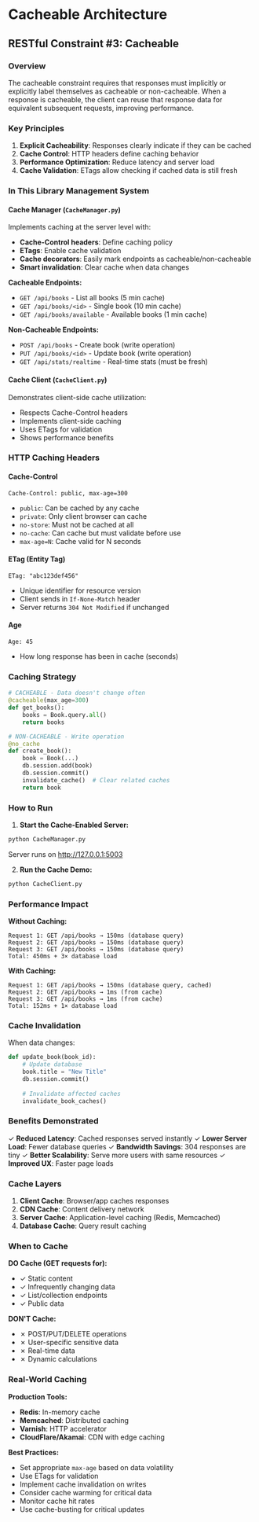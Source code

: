 # Cacheable Architecture

## RESTful Constraint #3: Cacheable

### Overview
The cacheable constraint requires that responses must implicitly or explicitly label themselves as cacheable or non-cacheable. When a response is cacheable, the client can reuse that response data for equivalent subsequent requests, improving performance.

### Key Principles
1. **Explicit Cacheability**: Responses clearly indicate if they can be cached
2. **Cache Control**: HTTP headers define caching behavior
3. **Performance Optimization**: Reduce latency and server load
4. **Cache Validation**: ETags allow checking if cached data is still fresh

### In This Library Management System

#### Cache Manager (`CacheManager.py`)
Implements caching at the server level with:
- **Cache-Control headers**: Define caching policy
- **ETags**: Enable cache validation
- **Cache decorators**: Easily mark endpoints as cacheable/non-cacheable
- **Smart invalidation**: Clear cache when data changes

**Cacheable Endpoints:**
- `GET /api/books` - List all books (5 min cache)
- `GET /api/books/<id>` - Single book (10 min cache)
- `GET /api/books/available` - Available books (1 min cache)

**Non-Cacheable Endpoints:**
- `POST /api/books` - Create book (write operation)
- `PUT /api/books/<id>` - Update book (write operation)
- `GET /api/stats/realtime` - Real-time stats (must be fresh)

#### Cache Client (`CacheClient.py`)
Demonstrates client-side cache utilization:
- Respects Cache-Control headers
- Implements client-side caching
- Uses ETags for validation
- Shows performance benefits

### HTTP Caching Headers

#### Cache-Control
```
Cache-Control: public, max-age=300
```
- `public`: Can be cached by any cache
- `private`: Only client browser can cache
- `no-store`: Must not be cached at all
- `no-cache`: Can cache but must validate before use
- `max-age=N`: Cache valid for N seconds

#### ETag (Entity Tag)
```
ETag: "abc123def456"
```
- Unique identifier for resource version
- Client sends in `If-None-Match` header
- Server returns `304 Not Modified` if unchanged

#### Age
```
Age: 45
```
- How long response has been in cache (seconds)

### Caching Strategy

```python
# CACHEABLE - Data doesn't change often
@cacheable(max_age=300)
def get_books():
    books = Book.query.all()
    return books

# NON-CACHEABLE - Write operation
@no_cache
def create_book():
    book = Book(...)
    db.session.add(book)
    db.session.commit()
    invalidate_cache()  # Clear related caches
    return book
```

### How to Run

1. **Start the Cache-Enabled Server:**
```bash
python CacheManager.py
```
Server runs on http://127.0.0.1:5003

2. **Run the Cache Demo:**
```bash
python CacheClient.py
```

### Performance Impact

**Without Caching:**
```
Request 1: GET /api/books → 150ms (database query)
Request 2: GET /api/books → 150ms (database query)
Request 3: GET /api/books → 150ms (database query)
Total: 450ms + 3× database load
```

**With Caching:**
```
Request 1: GET /api/books → 150ms (database query, cached)
Request 2: GET /api/books → 1ms (from cache)
Request 3: GET /api/books → 1ms (from cache)
Total: 152ms + 1× database load
```

### Cache Invalidation

When data changes:
```python
def update_book(book_id):
    # Update database
    book.title = "New Title"
    db.session.commit()
    
    # Invalidate affected caches
    invalidate_book_caches()
```

### Benefits Demonstrated

✓ **Reduced Latency**: Cached responses served instantly
✓ **Lower Server Load**: Fewer database queries
✓ **Bandwidth Savings**: 304 responses are tiny
✓ **Better Scalability**: Serve more users with same resources
✓ **Improved UX**: Faster page loads

### Cache Layers

1. **Client Cache**: Browser/app caches responses
2. **CDN Cache**: Content delivery network
3. **Server Cache**: Application-level caching (Redis, Memcached)
4. **Database Cache**: Query result caching

### When to Cache

**DO Cache (GET requests for):**
- ✓ Static content
- ✓ Infrequently changing data
- ✓ List/collection endpoints
- ✓ Public data

**DON'T Cache:**
- ✗ POST/PUT/DELETE operations
- ✗ User-specific sensitive data
- ✗ Real-time data
- ✗ Dynamic calculations

### Real-World Caching

**Production Tools:**
- **Redis**: In-memory cache
- **Memcached**: Distributed caching
- **Varnish**: HTTP accelerator
- **CloudFlare/Akamai**: CDN with edge caching

**Best Practices:**
- Set appropriate `max-age` based on data volatility
- Use ETags for validation
- Implement cache invalidation on writes
- Consider cache warming for critical data
- Monitor cache hit rates
- Use cache-busting for critical updates
